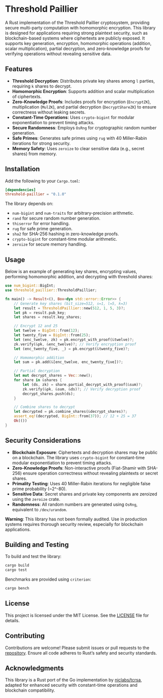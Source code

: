 # Threshold Paillier

A Rust implementation of the Threshold Paillier cryptosystem, providing secure multi-party computation with homomorphic encryption. This library is designed for applications requiring strong plaintext security, such as blockchain-based systems where ciphertexts are publicly exposed. It supports key generation, encryption, homomorphic operations (addition, scalar multiplication), partial decryption, and zero-knowledge proofs for verifying operations without revealing sensitive data.

## Features

- **Threshold Decryption**: Distributes private key shares among `l` parties, requiring `k` shares to decrypt.
- **Homomorphic Encryption**: Supports addition and scalar multiplication of ciphertexts.
- **Zero-Knowledge Proofs**: Includes proofs for encryption (`EncryptZK`), multiplication (`MulZK`), and partial decryption (`DecryptShareZK`) to ensure correctness without leaking secrets.
- **Constant-Time Operations**: Uses `crypto-bigint` for modular exponentiation to prevent timing attacks.
- **Secure Randomness**: Employs `OsRng` for cryptographic random number generation.
- **Safe Primes**: Generates safe primes using `rug` with 40 Miller-Rabin iterations for strong security.
- **Memory Safety**: Uses `zeroize` to clear sensitive data (e.g., secret shares) from memory.

## Installation

Add the following to your `Cargo.toml`:

```toml
[dependencies]
threshold-paillier = "0.1.0"
```

The library depends on:
- `num-bigint` and `num-traits` for arbitrary-precision arithmetic.
- `rand` for secure random number generation.
- `thiserror` for error handling.
- `rug` for safe prime generation.
- `sha2` for SHA-256 hashing in zero-knowledge proofs.
- `crypto-bigint` for constant-time modular arithmetic.
- `zeroize` for secure memory handling.

## Usage

Below is an example of generating key shares, encrypting values, performing homomorphic addition, and decrypting with threshold shares:

```rust
use num_bigint::BigInt;
use threshold_paillier::ThresholdPaillier;

fn main() -> Result<(), Box<dyn std::error::Error>> {
    // Generate key shares (bit_size=512, s=1, l=5, k=3)
    let result = ThresholdPaillier::new(512, 1, 5, 3)?;
    let pk = result.pub_key;
    let shares = result.key_shares;

    // Encrypt 12 and 25
    let twelve = BigInt::from(12);
    let twenty_five = BigInt::from(25);
    let (enc_twelve, zk) = pk.encrypt_with_proof(&twelve)?;
    zk.verify(&pk, &enc_twelve)?; // Verify encryption proof
    let (enc_twenty_five, _) = pk.encrypt(&twenty_five)?;

    // Homomorphic addition
    let sum = pk.add(&[enc_twelve, enc_twenty_five])?;

    // Partial decryption
    let mut decrypt_shares = Vec::new();
    for share in &shares {
        let (ds, zk) = share.partial_decrypt_with_proof(&sum)?;
        zk.verify(&pk, &sum, &ds)?; // Verify decryption proof
        decrypt_shares.push(ds);
    }

    // Combine shares to decrypt
    let decrypted = pk.combine_shares(&decrypt_shares)?;
    assert_eq!(decrypted, BigInt::from(37)); // 12 + 25 = 37
    Ok(())
}
```

## Security Considerations

- **Blockchain Exposure**: Ciphertexts and decryption shares may be public on a blockchain. The library uses `crypto-bigint` for constant-time modular exponentiation to prevent timing attacks.
- **Zero-Knowledge Proofs**: Non-interactive proofs (Fiat-Shamir with SHA-256) ensure operation correctness without revealing plaintexts or secret shares.
- **Primality Testing**: Uses 40 Miller-Rabin iterations for negligible false prime probability (~2^-80).
- **Sensitive Data**: Secret shares and private key components are zeroized using the `zeroize` crate.
- **Randomness**: All random numbers are generated using `OsRng`, equivalent to `/dev/urandom`.

**Warning**: This library has not been formally audited. Use in production systems requires thorough security review, especially for blockchain applications.

## Building and Testing

To build and test the library:

```bash
cargo build
cargo test
```

Benchmarks are provided using `criterion`:

```bash
cargo bench
```

## License

This project is licensed under the MIT License. See the [LICENSE](LICENSE) file for details.

## Contributing

Contributions are welcome! Please submit issues or pull requests to the [repository](https://github.com/your-org/threshold-paillier). Ensure all code adheres to Rust’s safety and security standards.

## Acknowledgments

This library is a Rust port of the Go implementation by [niclabs/tcrsa](https://github.com/niclabs/tcrsa), adapted for enhanced security with constant-time operations and blockchain compatibility.